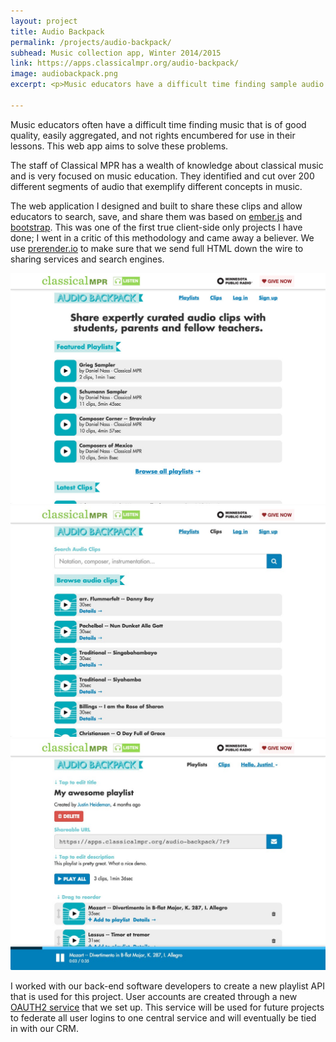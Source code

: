 ```yaml
---
layout: project
title: Audio Backpack
permalink: /projects/audio-backpack/
subhead: Music collection app, Winter 2014/2015
link: https://apps.classicalmpr.org/audio-backpack/
image: audiobackpack.png
excerpt: <p>Music educators have a difficult time finding sample audio to use in their classrooms and assignments. Minnesota Public Radio’s classical music staff knew how to help them, but needed a way to share their expertise and audio collection.</p> <p>This client-side app helps teachers create custom playlists for their classes and share them with students. </p> 

---
```


Music educators often have a difficult time finding music that is of good quality, easily aggregated, and not rights encumbered for use in their lessons. This web app aims to solve these problems.

The staff of Classical MPR has a wealth of knowledge about classical music and is very focused on music education. They identified and cut over 200 different segments of audio that exemplify different concepts in music. 

The web application I designed and built to share these clips and allow educators to search, save, and share them was based on [ember.js](http://emberjs.com/) and [bootstrap](http://getbootstrap.com/). This was one of the first true client-side only projects I have done; I went in a critic of this methodology and came away a believer. We use [prerender.io](prerender.io) to make sure that we send full HTML down the wire to sharing services and search engines. 

<img src="/images/audio-backpack/index.jpg" srcset="/images/audio-backpack/index-2x.jpg 2x"  alt="audio backpack home"/>


<img src="/images/audio-backpack/search.jpg" srcset="/images/audio-backpack/search-2x.jpg 2x"  alt="audio backpack search"/>

<img src="/images/audio-backpack/playlist.jpg" srcset="/images/audio-backpack/playlist-2x.jpg 2x"  alt="audio backpack playlist"/>

I worked with our back-end software developers to create a new playlist API that is used for this project. User accounts are created through a new [OAUTH2 service](https://accounts.publicradio.org/users/sign_in) that we set up. This service will be used for future projects to federate all user logins to one central service and will eventually be tied in with our CRM. 
